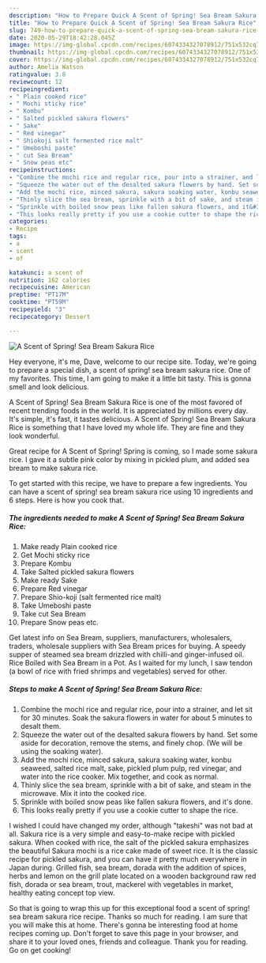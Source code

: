 ```yaml
---
description: "How to Prepare Quick A Scent of Spring! Sea Bream Sakura Rice"
title: "How to Prepare Quick A Scent of Spring! Sea Bream Sakura Rice"
slug: 749-how-to-prepare-quick-a-scent-of-spring-sea-bream-sakura-rice
date: 2020-05-29T18:42:28.045Z
image: https://img-global.cpcdn.com/recipes/6074334327078912/751x532cq70/a-scent-of-spring-sea-bream-sakura-rice-recipe-main-photo.jpg
thumbnail: https://img-global.cpcdn.com/recipes/6074334327078912/751x532cq70/a-scent-of-spring-sea-bream-sakura-rice-recipe-main-photo.jpg
cover: https://img-global.cpcdn.com/recipes/6074334327078912/751x532cq70/a-scent-of-spring-sea-bream-sakura-rice-recipe-main-photo.jpg
author: Amelia Watson
ratingvalue: 3.8
reviewcount: 12
recipeingredient:
- " Plain cooked rice"
- " Mochi sticky rice"
- " Kombu"
- " Salted pickled sakura flowers"
- " Sake"
- " Red vinegar"
- " Shiokoji salt fermented rice malt"
- " Umeboshi paste"
- " cut Sea Bream"
- " Snow peas etc"
recipeinstructions:
- "Combine the mochi rice and regular rice, pour into a strainer, and let sit for 30 minutes. Soak the sakura flowers in water for about 5 minutes to desalt them."
- "Squeeze the water out of the desalted sakura flowers by hand. Set some aside for decoration, remove the stems, and finely chop. (We will be using the soaking water)."
- "Add the mochi rice, minced sakura, sakura soaking water, konbu seaweed, salted rice malt, sake, pickled plum pulp, red vinegar, and water into the rice cooker. Mix together, and cook as normal."
- "Thinly slice the sea bream, sprinkle with a bit of sake, and steam in the microwave. Mix it into the cooked rice."
- "Sprinkle with boiled snow peas like fallen sakura flowers, and it&#39;s done."
- "This looks really pretty if you use a cookie cutter to shape the rice."
categories:
- Recipe
tags:
- a
- scent
- of

katakunci: a scent of 
nutrition: 162 calories
recipecuisine: American
preptime: "PT17M"
cooktime: "PT59M"
recipeyield: "3"
recipecategory: Dessert

---
```



![A Scent of Spring! Sea Bream Sakura Rice](https://img-global.cpcdn.com/recipes/6074334327078912/751x532cq70/a-scent-of-spring-sea-bream-sakura-rice-recipe-main-photo.jpg)

Hey everyone, it's me, Dave, welcome to our recipe site. Today, we're going to prepare a special dish, a scent of spring! sea bream sakura rice. One of my favorites. This time, I am going to make it a little bit tasty. This is gonna smell and look delicious.

A Scent of Spring! Sea Bream Sakura Rice is one of the most favored of recent trending foods in the world. It is appreciated by millions every day. It's simple, it's fast, it tastes delicious. A Scent of Spring! Sea Bream Sakura Rice is something that I have loved my whole life. They are fine and they look wonderful.

Great recipe for A Scent of Spring! Spring is coming, so I made some sakura rice. I gave it a subtle pink color by mixing in pickled plum, and added sea bream to make sakura rice.


To get started with this recipe, we have to prepare a few ingredients. You can have a scent of spring! sea bream sakura rice using 10 ingredients and 6 steps. Here is how you cook that.

<!--inarticleads1-->

##### The ingredients needed to make A Scent of Spring! Sea Bream Sakura Rice:

1. Make ready  Plain cooked rice
1. Get  Mochi sticky rice
1. Prepare  Kombu
1. Take  Salted pickled sakura flowers
1. Make ready  Sake
1. Prepare  Red vinegar
1. Prepare  Shio-koji (salt fermented rice malt)
1. Take  Umeboshi paste
1. Take  cut Sea Bream
1. Prepare  Snow peas etc.


Get latest info on Sea Bream, suppliers, manufacturers, wholesalers, traders, wholesale suppliers with Sea Bream prices for buying. A speedy supper of steamed sea bream drizzled with chilli-and ginger-infused oil. Rice Boiled with Sea Bream in a Pot. As I waited for my lunch, I saw tendon (a bowl of rice with fried shrimps and vegetables) served for other. 

<!--inarticleads2-->

##### Steps to make A Scent of Spring! Sea Bream Sakura Rice:

1. Combine the mochi rice and regular rice, pour into a strainer, and let sit for 30 minutes. Soak the sakura flowers in water for about 5 minutes to desalt them.
1. Squeeze the water out of the desalted sakura flowers by hand. Set some aside for decoration, remove the stems, and finely chop. (We will be using the soaking water).
1. Add the mochi rice, minced sakura, sakura soaking water, konbu seaweed, salted rice malt, sake, pickled plum pulp, red vinegar, and water into the rice cooker. Mix together, and cook as normal.
1. Thinly slice the sea bream, sprinkle with a bit of sake, and steam in the microwave. Mix it into the cooked rice.
1. Sprinkle with boiled snow peas like fallen sakura flowers, and it&#39;s done.
1. This looks really pretty if you use a cookie cutter to shape the rice.


I wished I could have changed my order, although &#34;takeshi&#34; was not bad at all. Sakura rice is a very simple and easy-to-make recipe with pickled sakura. When cooked with rice, the salt of the pickled sakura emphasizes the beautiful Sakura mochi is a rice cake made of sweet rice. It is the classic recipe for pickled sakura, and you can have it pretty much everywhere in Japan during. Grilled fish, sea bream, dorada with the addition of spices, herbs and lemon on the grill plate located on a wooden background raw red fish, dorada or sea bream, trout, mackerel with vegetables in market, healthy eating concept top view. 

So that is going to wrap this up for this exceptional food a scent of spring! sea bream sakura rice recipe. Thanks so much for reading. I am sure that you will make this at home. There's gonna be interesting food at home recipes coming up. Don't forget to save this page in your browser, and share it to your loved ones, friends and colleague. Thank you for reading. Go on get cooking!
